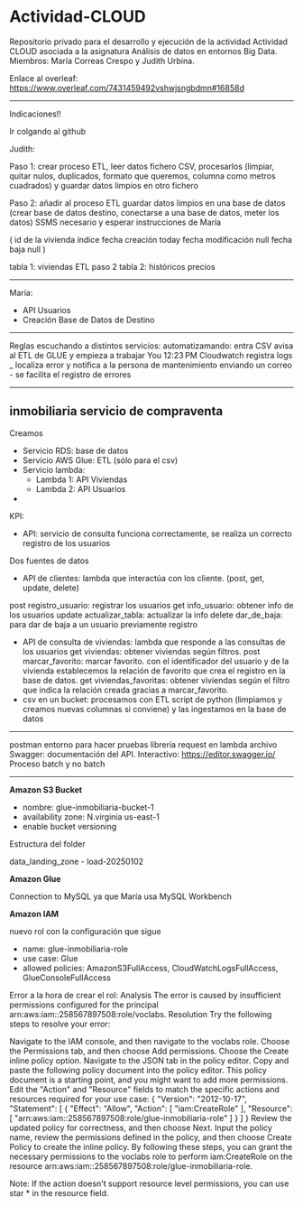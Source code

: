 # Actividad-CLOUD
Repositorio privado para el desarrollo y ejecución de la actividad Actividad CLOUD asociada a la asignatura Análisis de datos en entornos Big Data. Miembros: María Correas Crespo y Judith Urbina.

Enlace al overleaf:
https://www.overleaf.com/7431459492vshwjsngbdmn#16858d

---
Indicaciones!!

Ir colgando al github 

Judith:

Paso 1: crear proceso ETL, leer datos fichero CSV, procesarlos (limpiar, quitar nulos, duplicados, formato que queremos, columna como metros cuadrados) y guardar datos limpios en otro fichero

Paso 2: añadir al proceso ETL guardar datos limpios en una base de datos (crear base de datos destino, conectarse a una base de datos, meter los datos)
SSMS necesario y esperar instrucciones de María

(
id de la vivienda índice
fecha creación today
fecha modificación null
fecha baja null
)

tabla 1: viviendas
ETL paso 2
tabla 2: históricos precios

----------------------
María:

- API Usuarios
- Creación Base de Datos de Destino

------------------------------------------

Reglas escuchando a distintos servicios: automatizamando: entra CSV avisa al ETL de GLUE y empieza a trabajar
You
12:23 PM
Cloudwatch registra logs _  localiza error y notifica a la persona de mantenimiento enviando un correo - se facilita el registro de errores

----------------------------------
inmobiliaria servicio de compraventa 
-----------------------------------
Creamos
- Servicio RDS: base de datos
- Servicio AWS Glue: ETL (sólo para el csv)
- Servicio lambda:
    - Lambda 1: API Viviendas
    - Lambda 2: API Usuarios
- 
  
KPI:
-  API: servicio de consulta funciona correctamente, se realiza un correcto registro de los usuarios
  
Dos fuentes de datos
- API de clientes: lambda que interactúa con los cliente.
(post, get, update, delete)

post registro_usuario: registrar los usuarios
get info_usuario: obtener info de los usuarios
update actualizar_tabla: actualizar la info
delete dar_de_baja: para dar de baja a un usuario previamente registro
- API de consulta de viviendas: lambda que responde a las consultas de los usuarios
get viviendas: obtener viviendas según filtros.
post marcar_favorito: marcar favorito. con el identificador del usuario y de la vivienda establecemos la relación de favorito que crea el registro en la base de datos.
get viviendas_favoritas: obtener viviendas según el filtro que indica la relación creada gracias a marcar_favorito.
- csv en un bucket: procesamos con ETL script de python (limpiamos y creamos nuevas columnas si conviene) y las ingestamos en la base de datos

-----

postman entorno para hacer pruebas
librería request en lambda
archivo Swagger: documentación del API. 
  Interactivo: https://editor.swagger.io/ 
Proceso batch y no batch

---

**Amazon S3 Bucket**

- nombre: glue-inmobiliaria-bucket-1
- availability zone: N.virginia us-east-1
- enable bucket versioning

Estructura del folder

data_landing_zone - load-20250102

**Amazon Glue**

Connection to MySQL ya que María usa MySQL Workbench

**Amazon IAM**

nuevo rol con la configuración que sigue
- name: glue-inmobiliaria-role
- use case: Glue
- allowed policies: AmazonS3FullAccess, CloudWatchLogsFullAccess, GlueConsoleFullAccess

Error a la hora de crear el rol:
Analysis
The error is caused by insufficient permissions configured for the principal arn:aws:iam::258567897508:role/voclabs.
Resolution
Try the following steps to resolve your error:


Navigate to the IAM console, and then navigate to the voclabs role.
Choose the Permissions tab, and then choose Add permissions.
Choose the Create inline policy option.
Navigate to the JSON tab in the policy editor.
Copy and paste the following policy document into the policy editor. This policy document is a starting point, and you might want to add more permissions. Edit the "Action" and "Resource" fields to match the specific actions and resources required for your use case:
{
    "Version": "2012-10-17",
    "Statement": [
        {
            "Effect": "Allow",
            "Action": [
                "iam:CreateRole"
            ],
            "Resource": [
                "arn:aws:iam::258567897508:role/glue-inmobiliaria-role"
            ]
        }
    ]
}
Review the updated policy for correctness, and then choose Next.
Input the policy name, review the permissions defined in the policy, and then choose Create Policy to create the inline policy.
By following these steps, you can grant the necessary permissions to the voclabs role to perform iam:CreateRole on the resource arn:aws:iam::258567897508:role/glue-inmobiliaria-role.

Note: If the action doesn't support resource level permissions, you can use star * in the resource field.